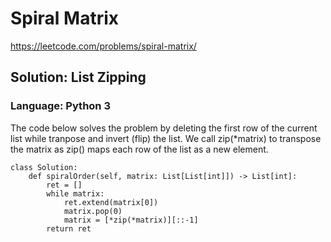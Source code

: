 # Spiral Matrix
https://leetcode.com/problems/spiral-matrix/

## Solution: List Zipping
### Language: Python 3

The code below solves the problem by deleting the first row of the current list while tranpose and invert (flip) the list.
We call zip(\*matrix) to transpose the matrix as zip() maps each row of the list as a new element.

```python3
class Solution:
    def spiralOrder(self, matrix: List[List[int]]) -> List[int]:
        ret = []
        while matrix:
            ret.extend(matrix[0])
            matrix.pop(0)
            matrix = [*zip(*matrix)][::-1]
        return ret
```


